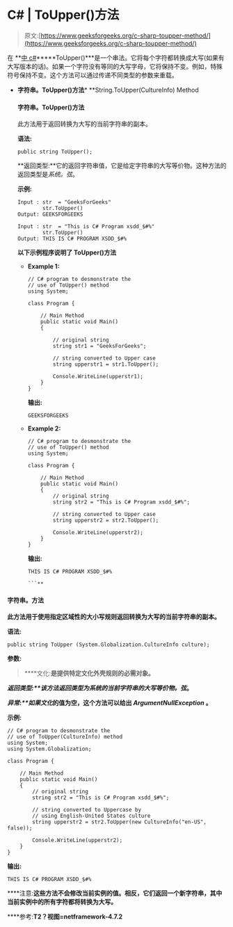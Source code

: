 # C# | ToUpper()方法

> 原文:[https://www.geeksforgeeks.org/c-sharp-toupper-method/](https://www.geeksforgeeks.org/c-sharp-toupper-method/)

在 **[中 c#](https://www.geeksforgeeks.org/introduction-to-c-sharp/)*****ToUpper()***是一个串法。它将每个字符都转换成大写(如果有大写版本的话)。如果一个字符没有等同的大写字母，它将保持不变。例如，特殊符号保持不变。这个方法可以通过传递不同类型的参数来重载。

*   **字符串。ToUpper()方法***   **String.ToUpper(CultureInfo) Method

    #### 字符串。ToUpper()方法

    此方法用于返回转换为大写的当前字符串的副本。

    **语法:**

    ```
    public string ToUpper();

    ```

    **返回类型:**它的返回字符串值，它是给定字符串的大写等价物。这种方法的返回类型是*系统。弦*。

    **示例:**

    ```
    Input : str  = "GeeksForGeeks"
            str.ToUpper()
    Output: GEEKSFORGEEKS

    Input : str  = "This is C# Program xsdd_$#%"
            str.ToUpper()
    Output: THIS IS C# PROGRAM XSDD_$#%

    ```

    **以下示例程序说明了 ToUpper()方法**

    *   **Example 1:**

        ```
        // C# program to desmonstrate the 
        // use of ToUpper() method 
        using System;

        class Program {

            // Main Method
            public static void Main()
            {

                // original string
                string str1 = "GeeksForGeeks";

                // string converted to Upper case
                string upperstr1 = str1.ToUpper();

                Console.WriteLine(upperstr1);
            }
        }
        ```

        **输出:**

        ```
        GEEKSFORGEEKS

        ```

    *   **Example 2:**

        ```
        // C# program to desmonstrate the 
        // use of ToUpper() method 
        using System;

        class Program {

            // Main Method
            public static void Main()
            {
                // original string
                string str2 = "This is C# Program xsdd_$#%";

                // string converted to Upper case
                string upperstr2 = str2.ToUpper();

                Console.WriteLine(upperstr2);
            }
        }
        ```

        **输出:**

        ```
        THIS IS C# PROGRAM XSDD_$#%

        ```** 

#### **字符串。方法**

**此方法用于使用指定区域性的大小写规则返回转换为大写的当前字符串的副本。**

****语法:****

```
public string ToUpper (System.Globalization.CultureInfo culture); 
```

****参数:****

> ****文化:**是提供特定文化外壳规则的必需对象。**

****返回类型:**该方法返回类型为*系统的当前字符串的大写等价物。弦*。**

****异常:**如果*文化*的值为空，这个方法可以给出 *ArgumentNullException* 。**

****示例:****

```
// C# program to desmonstrate the 
// use of ToUpper(CultureInfo) method 
using System;
using System.Globalization;

class Program {

    // Main Method
    public static void Main()
    {
        // original string
        string str2 = "This is C# Program xsdd_$#%";

        // string converted to Uppercase by
        // using English-United States culture
        string upperstr2 = str2.ToUpper(new CultureInfo("en-US", false));

        Console.WriteLine(upperstr2);
    }
}
```

****输出:****

```
THIS IS C# PROGRAM XSDD_$#% 
```

****注意:**这些方法不会修改当前实例的值。相反，它们返回一个新字符串，其中当前实例中的所有字符都将转换为大写。**

****参考:**T2？视图=netframework-4.7.2**